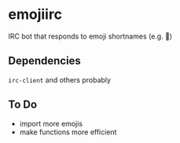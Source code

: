 # emojiirc
IRC bot that responds to emoji shortnames (e.g. :bear:)

## Dependencies
`irc-client`
and others probably

## To Do
 - import more emojis
 - make functions more efficient

